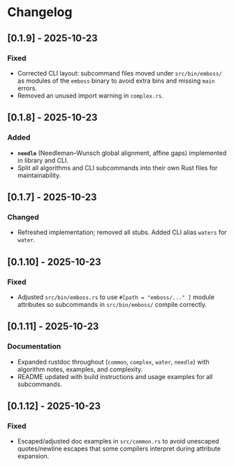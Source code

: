 # Changelog

## [0.1.9] - 2025-10-23
### Fixed
- Corrected CLI layout: subcommand files moved under `src/bin/emboss/` as modules of the `emboss` binary to avoid extra bins and missing `main` errors.
- Removed an unused import warning in `complex.rs`.

## [0.1.8] - 2025-10-23
### Added
- **`needle`** (Needleman–Wunsch global alignment, affine gaps) implemented in library and CLI.
- Split all algorithms and CLI subcommands into their own Rust files for maintainability.

## [0.1.7] - 2025-10-23
### Changed
- Refreshed implementation; removed all stubs. Added CLI alias `waters` for `water`.

## [0.1.10] - 2025-10-23
### Fixed
- Adjusted `src/bin/emboss.rs` to use `#[path = "emboss/..." ]` module attributes so subcommands in `src/bin/emboss/` compile correctly.

## [0.1.11] - 2025-10-23
### Documentation
- Expanded rustdoc throughout (`common`, `complex`, `water`, `needle`) with algorithm notes, examples, and complexity.
- README updated with build instructions and usage examples for all subcommands.

## [0.1.12] - 2025-10-23
### Fixed
- Escaped/adjusted doc examples in `src/common.rs` to avoid unescaped quotes/newline escapes that some compilers interpret during attribute expansion.
